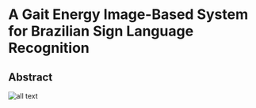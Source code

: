 # A Gait Energy Image-Based System for Brazilian Sign Language Recognition


## Abstract

![all text](https://github.com/wesleylp/libras/blob/master/.figures/system_overview.png?raw=true)
